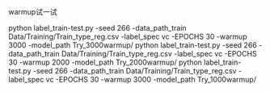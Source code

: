 warmup试一试

python label_train-test.py -seed 266 -data_path_train Data/Training/Train_type_reg.csv -label_spec vc -EPOCHS 30 -warmup 3000 -model_path Try_3000warmup/
python label_train-test.py -seed 266 -data_path_train Data/Training/Train_type_reg.csv -label_spec vc -EPOCHS 30 -warmup 2000 -model_path Try_2000warmup/
python label_train-test.py -seed 266 -data_path_train Data/Training/Train_type_reg.csv -label_spec vc -EPOCHS 30 -warmup 3000 -model_path Try_1000warmup/



